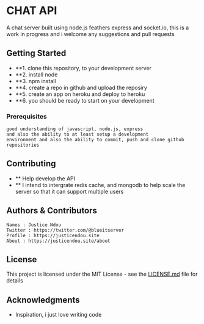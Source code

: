 # CHAT API

A chat server built using node.js feathers express and socket.io, this is a work in progress and i welcome any 
suggestions and pull requests

## Getting Started

* **1. clone this repository, to your development server
* **2. install node
* **3. npm install
* **4. create a repo in github and upload the reposiry
* **5. create an app on heroku and deploy to heroku
* **6. you should be ready to start on your development

### Prerequisites
    good understanding of javascript, node.js, express 
    and also the ability to at least setup a development
    environment and also the ability to commit, push and clone github repositories

## Contributing
* ** Help develop the API
* ** I intend to intergrate redis cache, and mongodb to help scale the server so that it can support multiple users


## Authors & Contributors
    Names : Justice Ndou
    Twitter : https://twitter.com/@blueitserver
    Profile : https://justicendou.site
    About : https://justicendou.site/about

## License

This project is licensed under the MIT License - see the [LICENSE.md](LICENSE.md) file for details

## Acknowledgments

* Inspiration, i just love writing code